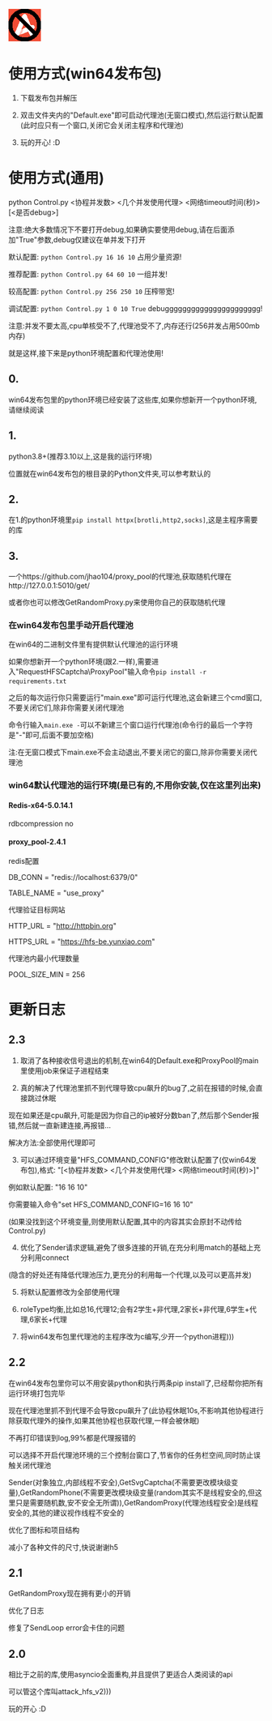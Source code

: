 ![AttackHFS](/icons/icon.png)

# 使用方式(win64发布包)

1. 下载发布包并解压

2. 双击文件夹内的"Default.exe"即可启动代理池(无窗口模式),然后运行默认配置(此时应只有一个窗口,关闭它会关闭主程序和代理池)

3. 玩的开心! :D

# 使用方式(通用)

python Control.py <协程并发数> <几个并发使用代理> <网络timeout时间(秒)> \[<是否debug>\]

注意:绝大多数情况下不要打开debug,如果确实要使用debug,请在后面添加"True"参数,debug仅建议在单并发下打开

默认配置: `python Control.py 16 16 10` 占用少量资源!

推荐配置: `python Control.py 64 60 10` 一组并发!

较高配置: `python Control.py 256 250 10` 压榨带宽!

调试配置: `python Control.py 1 0 10 True` debugggggggggggggggggggggg!

注意:并发不要太高,cpu单核受不了,代理池受不了,内存还行(256并发占用500mb内存)

就是这样,接下来是python环境配置和代理池使用!

## 0.

win64发布包里的python环境已经安装了这些库,如果你想新开一个python环境,请继续阅读

## 1.

python3.8+(推荐3.10以上,这是我的运行环境)

位置就在win64发布包的根目录的Python文件夹,可以参考默认的

## 2.

在1.的python环境里`pip install httpx[brotli,http2,socks]`,这是主程序需要的库

## 3.

一个https://github.com/jhao104/proxy_pool的代理池,获取随机代理在http://127.0.0.1:5010/get/

或者你也可以修改GetRandomProxy.py来使用你自己的获取随机代理

### 在win64发布包里手动开启代理池

在win64的二进制文件里有提供默认代理池的运行环境

如果你想新开一个python环境(跟2.一样),需要进入"RequestHFSCaptcha\ProxyPool"输入命令`pip install -r requirements.txt`

之后的每次运行你只需要运行"main.exe"即可运行代理池,这会新建三个cmd窗口,不要关闭它们,除非你需要关闭代理池

命令行输入`main.exe -`可以不新建三个窗口运行代理池(命令行的最后一个字符是"-"即可,后面不要加空格)

注:在无窗口模式下main.exe不会主动退出,不要关闭它的窗口,除非你需要关闭代理池

### win64默认代理池的运行环境(是已有的,不用你安装,仅在这里列出来)

#### Redis-x64-5.0.14.1

rdbcompression no

#### proxy_pool-2.4.1

redis配置

DB_CONN = "redis://localhost:6379/0"

TABLE_NAME = "use_proxy"

代理验证目标网站

HTTP_URL = "http://httpbin.org"

HTTPS_URL = "https://hfs-be.yunxiao.com"

代理池内最小代理数量

POOL_SIZE_MIN = 256

# 更新日志

## 2.3

1. 取消了各种接收信号退出的机制,在win64的Default.exe和ProxyPool的main里使用job来保证子进程结束

2. 真的解决了代理池里抓不到代理导致cpu飙升的bug了,之前在报错的时候,会直接跳过休眠

现在如果还是cpu飙升,可能是因为你自己的ip被好分数ban了,然后那个Sender报错,然后就一直新建连接,再报错...

解决方法:全部使用代理即可

3. 可以通过环境变量"HFS_COMMAND_CONFIG"修改默认配置了(仅win64发布包),格式: "[<协程并发数> <几个并发使用代理> <网络timeout时间(秒)>]"

例如默认配置: "16 16 10"

你需要输入命令"set HFS_COMMAND_CONFIG=16 16 10"

(如果没找到这个环境变量,则使用默认配置,其中的内容其实会原封不动传给Control.py)

4. 优化了Sender请求逻辑,避免了很多连接的开销,在充分利用match的基础上充分利用connect

(隐含的好处还有降低代理池压力,更充分的利用每一个代理,以及可以更高并发)

5. 将默认配置修改为全部使用代理

6. roleType均衡,比如总16,代理12;会有2学生+非代理,2家长+非代理,6学生+代理,6家长+代理

7. 将win64发布包里代理池的主程序改为c编写,少开一个python进程)))

## 2.2

在win64发布包里你可以不用安装python和执行两条pip install了,已经帮你把所有运行环境打包完毕

现在代理池里抓不到代理不会导致cpu飙升了(此协程休眠10s,不影响其他协程进行除获取代理外的操作,如果其他协程也获取代理,一样会被休眠)

不再打印错误到log,99%都是代理报错的

可以选择不开启代理池环境的三个控制台窗口了,节省你的任务栏空间,同时防止误触关闭代理池

Sender(对象独立,内部线程不安全),GetSvgCaptcha(不需要更改模块级变量),GetRandomPhone(不需要更改模块级变量(random其实不是线程安全的,但这里只是需要随机数,安不安全无所谓)),GetRandomProxy(代理池线程安全)是线程安全的,其他的建议视作线程不安全的

优化了图标和项目结构

减小了各种文件的尺寸,快说谢谢h5

## 2.1

GetRandomProxy现在拥有更小的开销

优化了日志

修复了SendLoop error会卡住的问题

## 2.0

相比于之前的库,使用asyncio全面重构,并且提供了更适合人类阅读的api

可以管这个库叫attack_hfs_v2)))

玩的开心 :D